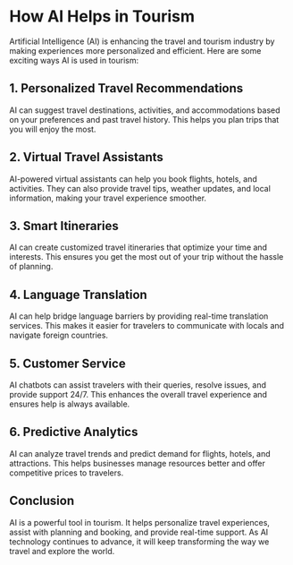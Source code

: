 # How AI Helps in Tourism

Artificial Intelligence (AI) is enhancing the travel and tourism industry by making experiences more personalized and efficient. Here are some exciting ways AI is used in tourism:

## 1. Personalized Travel Recommendations
AI can suggest travel destinations, activities, and accommodations based on your preferences and past travel history. This helps you plan trips that you will enjoy the most.

## 2. Virtual Travel Assistants
AI-powered virtual assistants can help you book flights, hotels, and activities. They can also provide travel tips, weather updates, and local information, making your travel experience smoother.

## 3. Smart Itineraries
AI can create customized travel itineraries that optimize your time and interests. This ensures you get the most out of your trip without the hassle of planning.

## 4. Language Translation
AI can help bridge language barriers by providing real-time translation services. This makes it easier for travelers to communicate with locals and navigate foreign countries.

## 5. Customer Service
AI chatbots can assist travelers with their queries, resolve issues, and provide support 24/7. This enhances the overall travel experience and ensures help is always available.

## 6. Predictive Analytics
AI can analyze travel trends and predict demand for flights, hotels, and attractions. This helps businesses manage resources better and offer competitive prices to travelers.

## Conclusion
AI is a powerful tool in tourism. It helps personalize travel experiences, assist with planning and booking, and provide real-time support. As AI technology continues to advance, it will keep transforming the way we travel and explore the world.

